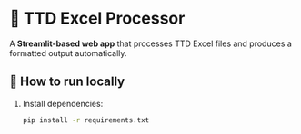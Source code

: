 # 🧾 TTD Excel Processor

A **Streamlit-based web app** that processes TTD Excel files and produces a formatted output automatically.

## 🚀 How to run locally
1. Install dependencies:
   ```bash
   pip install -r requirements.txt
